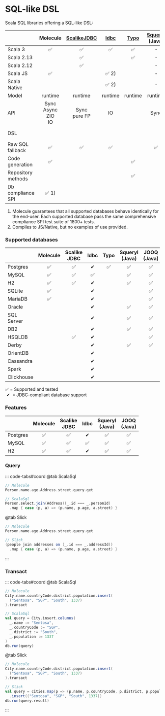 # SQL-like DSL

Scala SQL libraries offering a SQL-like DSL:

|                    |          Molecule          |  [ScalikeJDBC]   | [ldbc]  | [Typo]  | [Squeryl]<br>(Java) | [JOOQ]<br>(Java) |
|--------------------|:--------------------------:|:----------------:|:-------:|:-------:|:-------------------:|:----------------:|
| Scala 3            |             ✅              |        ✅         |    ✅    |    ✅    |          -          |        -         |
| Scala 2.13         |                            |        ✅         |         |    ✅    |          -          |        -         |
| Scala 2.12         |                            |        ✅         |         |         |          -          |        -         |
| Scala JS           |             ✅              |                  |  ✅ 2)   |         |          -          |        -         |
| Scala Native       |                            |                  |  ✅ 2)   |         |          -          |        -         |
| Model              |          runtime           |     runtime      | runtime | runtime |       runtime       |     runtime      |
| API                | Sync<br>Async<br>ZIO<br>IO | Sync<br/>pure FP |   IO    |         |        Sync         |       Sync       |
| DSL                |                            |                  |         |         |                     |     SQL 1-1      |
| Raw SQL fallback   |             ✅              |        ✅         |    ✅    |         |          ✅          |        ✅         |
| Code generation    |             ✅              |                  |         |    ✅    |                     |                  |
| Repository methods |                            |                  |         |    ✅    |                     |                  |
| Db compliance SPI  |            ✅ 1)            |                  |         |         |                     |                  |

1) Molecule guarantees that all supported databases behave identically for the end-user. Each supported database pass the same comprehensive compliance SPI test suite of 1800+ tests.
2) Compiles to JS/Native, but no examples of use provided.

### Supported databases

|            | Molecule | Scalike<br>JDBC | ldbc | Typo | Squeryl<br>(Java) | JOOQ<br>(Java) |
|------------|:--------:|:---------------:|:----:|:----:|:-----------------:|:--------------:|
| Postgres   |    ✅     |        ✅        |  ✔   |  ✅   |         ✅         |       ✅        |
| MySQL      |    ✅     |        ✅        |  ✅   |      |         ✅         |       ✅        |
| H2         |    ✅     |        ✅        |  ✔   |      |         ✅         |       ✅        |
| SQLite     |    ✅     |                 |  ✔   |      |                   |       ✅        |
| MariaDB    |    ✅     |                 |  ✔   |      |                   |       ✅        |
| Oracle     |          |                 |  ✔   |      |         ✅         |       ✅        |
| SQL Server |          |                 |  ✔   |      |         ✅         |       ✅        |
| DB2        |          |                 |  ✔   |      |         ✅         |       ✅        |
| HSQLDB     |          |        ✅        |  ✔   |      |                   |       ✅        |
| Derby      |          |                 |  ✔   |      |         ✅         |       ✅        |
| OrientDB   |          |                 |  ✔   |      |                   |                |
| Cassandra  |          |                 |  ✔   |      |                   |                |
| Spark      |          |                 |  ✔   |      |                   |                |
| Clickhouse |          |                 |  ✔   |      |                   |                |

✅ = Supported and tested<br>
&nbsp;✔ &nbsp;= JDBC-compliant database support

### Features

|          | Molecule | Scalike<br>JDBC | ldbc | Squeryl<br>(Java) | JOOQ<br>(Java) |
|----------|:--------:|:---------------:|:----:|:-----------------:|:--------------:|
| Postgres |    ✅     |        ✅        |  ✔   |         ✅         |       ✅        |
| MySQL    |    ✅     |        ✅        |  ✅   |         ✅         |       ✅        |
| H2       |    ✅     |        ✅        |  ✔   |         ✅         |       ✅        |


### Query

::: code-tabs#coord
@tab ScalaSql

```scala
// Molecule
Person.name.age.Address.street.query.get

// ScalaSql
Person.select.join(Address)(_.id === _.personId)
  .map { case (p, a) => (p.name, p.age, a.street) }
```

@tab Slick

```scala
// Molecule
Person.name.age.Address.street.query.get

// Slick
(people join addresses on (_.id === _.addressId))
  .map { case (p, a) => (p.name, p.age, a.street) }
```
:::

### Transact

::: code-tabs#coord
@tab ScalaSql

```scala
// Molecule
City.name.countryCode.district.population.insert(
  ("Sentosa", "SGP", "South", 1337)
).transact

// ScalaSql
val query = City.insert.columns(
  _.name := "Sentosa",
  _.countryCode := "SGP",
  _.district := "South",
  _.population := 1337
)
db.run(query)
```

@tab Slick

```scala
// Molecule
City.name.countryCode.district.population.insert(
  ("Sentosa", "SGP", "South", 1337)
).transact

// Slick
val query = cities.map(p => (p.name, p.countryCode, p.district, p.population))
  .insert(("Sentosa", "SGP", "South", 1337))
db.run(query.result)
```

:::

[ScalikeJDBC]: https://scalikejdbc.org
[ldbc]: https://takapi327.github.io/ldbc/
[Typo]: https://github.com/oyvindberg/typo
[Squeryl]: https://www.squeryl.org
[JOOQ]: https://www.jooq.org